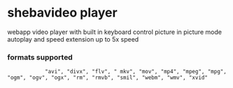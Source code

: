 # shebavideo player

webapp video player with built in keyboard control picture in picture mode autoplay and speed extension up to 5x speed

### formats supported
                "avi", "divx", "flv", " mkv", "mov", "mp4", "mpeg", "mpg", "ogm", "ogv", "ogx", "rm", "rmvb", "smil", "webm", "wmv", "xvid"
            
